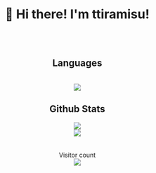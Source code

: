 <div align="center">
   <h1>👋 Hi there! I'm ttiramisu!</h1>
</div>
<br>
<br>
<div align="center">
   <h2>Languages</h2>
   <br>
   <img src="https://github-readme-stats.vercel.app/api/top-langs/?username=ttiramisu&count_private=true&show_icons=true&theme=onedark&layout=compact" align="middle"/>
   <br>
   <h2>Github Stats</h2>
   <img src="https://github-readme-stats.vercel.app/api?username=ttiramisu&count_private=true&show_icons=true&theme=onedark" />
   <br>
   <img src="https://streak-stats.demolab.com/?user=ttiramisu&theme=radical%22%20width=%2249%%22%20alt=%22streaks%20graph" />
   <br>
   <br>
   <br>
   Visitor count
   <br>
   <img src="https://profile-counter.glitch.me/ttiramisu/count.svg" />
</div>
